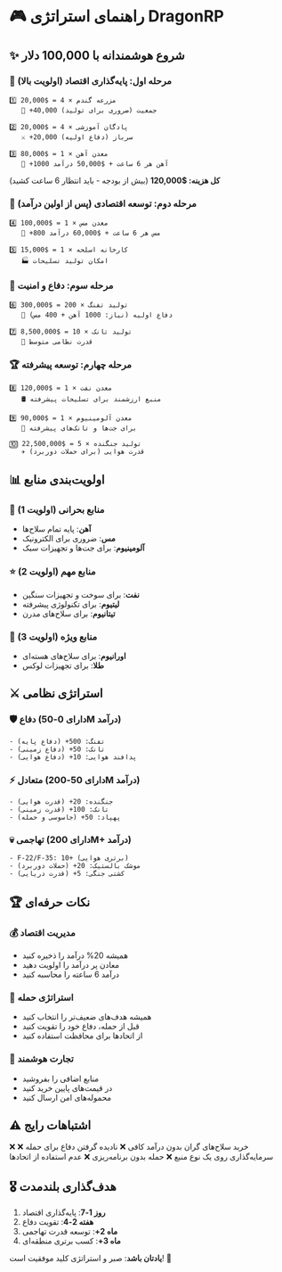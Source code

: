 
# 🎮 راهنمای استراتژی DragonRP

## ✨ شروع هوشمندانه با 100,000 دلار

### 🥇 مرحله اول: پایه‌گذاری اقتصاد (اولویت بالا)
```
1️⃣ مزرعه گندم × 4 = $20,000
   👥 +40,000 جمعیت (ضروری برای تولید)

2️⃣ پادگان آموزشی × 4 = $20,000  
   ⚔️ +20,000 سرباز (دفاع اولیه)

3️⃣ معدن آهن × 1 = $80,000
   🔩 +1000 آهن هر 6 ساعت + $50,000 درآمد
```
**کل هزینه: $120,000** (بیش از بودجه - باید انتظار 6 ساعت کشید)

### 🥈 مرحله دوم: توسعه اقتصادی (پس از اولین درآمد)
```
4️⃣ معدن مس × 1 = $100,000
   🥉 +800 مس هر 6 ساعت + $60,000 درآمد

5️⃣ کارخانه اسلحه × 1 = $15,000
   🏭 امکان تولید تسلیحات
```

### 🥉 مرحله سوم: دفاع و امنیت
```
6️⃣ تولید تفنگ × 200 = $300,000
   🔫 دفاع اولیه (نیاز: 1000 آهن + 400 مس)

7️⃣ تولید تانک × 10 = $8,500,000
   🚗 قدرت نظامی متوسط
```

### 🏆 مرحله چهارم: توسعه پیشرفته
```
8️⃣ معدن نفت × 1 = $120,000
   🛢 منبع ارزشمند برای تسلیحات پیشرفته

9️⃣ معدن آلومینیوم × 1 = $90,000
   🔗 برای جت‌ها و تانک‌های پیشرفته

🔟 تولید جنگنده × 5 = $22,500,000
   ✈️ قدرت هوایی (برای حملات دوربرد)
```

## 📊 اولویت‌بندی منابع

### 💎 منابع بحرانی (اولویت 1)
- **آهن**: پایه تمام سلاح‌ها
- **مس**: ضروری برای الکترونیک
- **آلومینیوم**: برای جت‌ها و تجهیزات سبک

### ⭐ منابع مهم (اولویت 2) 
- **نفت**: برای سوخت و تجهیزات سنگین
- **لیتیوم**: برای تکنولوژی پیشرفته
- **تیتانیوم**: برای سلاح‌های مدرن

### 🌟 منابع ویژه (اولویت 3)
- **اورانیوم**: برای سلاح‌های هسته‌ای
- **طلا**: برای تجهیزات لوکس

## ⚔️ استراتژی نظامی

### 🛡 دفاع (دارای 0-50M درآمد)
```
- تفنگ: 500+ (دفاع پایه)
- تانک: 50+ (دفاع زمینی)  
- پدافند هوایی: 10+ (دفاع هوایی)
```

### ⚡ متعادل (دارای 50-200M درآمد)
```
- جنگنده: 20+ (قدرت هوایی)
- تانک: 100+ (قدرت زمینی)
- پهپاد: 50+ (جاسوسی و حمله)
```

### 💀 تهاجمی (دارای 200M+ درآمد)
```
- F-22/F-35: 10+ (برتری هوایی)
- موشک بالستیک: 20+ (حملات دوربرد)
- کشتی جنگی: 5+ (قدرت دریایی)
```

## 🏆 نکات حرفه‌ای

### 💰 مدیریت اقتصاد
- همیشه 20% درآمد را ذخیره کنید
- معادن پر درآمد را اولویت دهید
- درآمد 6 ساعته را محاسبه کنید

### 🎯 استراتژی حمله
- همیشه هدف‌های ضعیف‌تر را انتخاب کنید
- قبل از حمله، دفاع خود را تقویت کنید
- از اتحادها برای محافظت استفاده کنید

### 🚚 تجارت هوشمند
- منابع اضافی را بفروشید
- در قیمت‌های پایین خرید کنید
- محموله‌های امن ارسال کنید

## ⚠️ اشتباهات رایج
❌ خرید سلاح‌های گران بدون درآمد کافی
❌ نادیده گرفتن دفاع برای حمله
❌ سرمایه‌گذاری روی یک نوع منبع
❌ حمله بدون برنامه‌ریزی
❌ عدم استفاده از اتحادها

## 🎖 هدف‌گذاری بلندمدت
1. **روز 1-7**: پایه‌گذاری اقتصاد
2. **هفته 2-4**: تقویت دفاع
3. **ماه 2+**: توسعه قدرت تهاجمی
4. **ماه 3+**: کسب برتری منطقه‌ای

**یادتان باشد**: صبر و استراتژی کلید موفقیت است! 🎯
